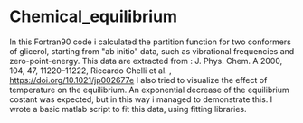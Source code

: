 # Chemical_equilibrium
In this Fortran90 code i calculated the partition function for two conformers of glicerol, starting from "ab initio" data, such as vibrational frequencies and zero-point-energy.
This data are extracted from : J. Phys. Chem. A 2000, 104, 47, 11220–11222, Riccardo Chelli et al. , https://doi.org/10.1021/jp002677e
I also tried to visualize the effect of temperature on the equilibrium. An exponential decrease of the equilibrium costant was expected, but in this way i managed to demonstrate this. 
I wrote a basic matlab script to fit this data, using fitting libraries. 
